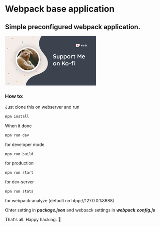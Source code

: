# Webpack base application

## Simple preconfigured webpack application. 
<a href="https://ko-fi.com/dmediadecoy"><img src="example/7150dbb8-4c4f-4cde-bec1-e0f690512e64.png" width="300"></a>

### How to:

Just clone this on webserver and run
```bash
npm install
```

When it done

```bash
npm run dev
```
for developer mode

```bash
npm run build
```
for production

```bash
npm run start
```
for dev-server

```bash
npm run stats
```
for webpack-analyze (default on htpp://127.0.0.1:8888)

Ohter setting in **_package.json_** and webpack settings in **_webpack.config.js_**

That's all. Happy hacking. :heart_decoration:


